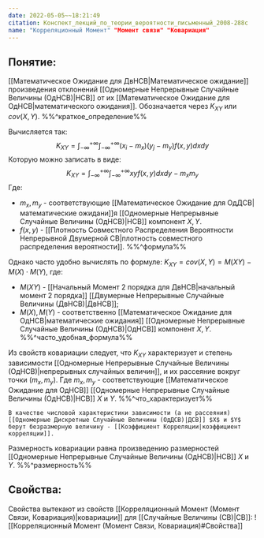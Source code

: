 ```yaml
---
date: 2022-05-05~~18:21:49
citation: Конспект_лекций_по_теории_вероятности_письменный_2008-288с
name: "Корреляционный Момент" "Момент связи" "Ковариация"
---
```

## Понятие:
[[Математическое Ожидание для ДвНСВ|Математическое ожидание]] произведения отклонений [[Одномерные Непрерывные Случайные Величины (ОдНСВ)|НСВ]] от их [[Математическое Ожидание для ОдНСВ|математического ожидания]].
Обозначается через $K_{XY}$ или $cov(X,Y)$.
%%^краткое_определение%%

Вычисляется так:
$$K_{XY} = \int^{+\infty}_{-\infty}{\int^{+\infty}_{-\infty}{(x_i - m_x)(y_j - m_y)f(x,y)dx}dy}$$
Которую можно записать в виде:
$$K_{XY} = \int^{+\infty}_{-\infty}{\int^{+\infty}_{-\infty}{xyf(x, y)dx}dy} - m_xm_y$$
Где:
- $m_x,m_y$ - соответствующие [[Математическое Ожидание для ОдДСВ|математические ожидани]]я [[Одномерные Непрерывные Случайные Величины (ОдНСВ)|НСВ]] компонент $X, Y$.
- $f(x,y)$ - [[Плотность Совместного Распределения Вероятности Непрерывной Двумерной СВ|плотность совместного распределения вероятности]].
%%^формула%%

 Однако часто удобно вычислять по формуле: $K_{XY} = cov(X,Y) = M(XY) - M(X) \cdot M(Y)$, где:
- $M(XY)$ - [[Начальный Момент 2 порядка для ДвНСВ|начальный момент 2 порядка]] [[Двумерные Непрерывные Случайные Величины (ДвНСВ)|ДвНСВ]];
- $M(X), M(Y)$ - соответственно [[Математическое Ожидание для ОдНСВ|математические ожидания]] [[Одномерные Непрерывные Случайные Величины (ОдНСВ)|ОдНСВ]] компонент $X, Y$.
%%^часто_удобная_формула%%

Из свойств ковариации следует, что $K_{XY}$ характеризует и степень зависимости [[Одномерные Непрерывные Случайные Величины (ОдНСВ)|непрерывных случайных величин]], и их рассеяние вокруг точки $(m_x, m_y)$. Где $m_x, m_y$ - соответствующие [[Математическое Ожидание для ОдНСВ]] [[Одномерные Непрерывные Случайные Величины (ОдНСВ)|НСВ]] $X$ и $Y$.
%%^что_характеризует%%

```ad-note
В качестве числовой характеристики зависимости (а не рассеяния) [[Одномерные Дискретные Случайные Величины (ОдДСВ)|ДСВ]] $X$ и $Y$ берут безразмерную величину - [[Коэффициент Корреляции|коэффициент корреляции]].
```

Размерность ковариации равна произведению размерностей [[Одномерные Непрерывные Случайные Величины (ОдНСВ)|НСВ]] $X$ и $Y$.
%%^размерность%%

## Свойства:
Свойства вытекают из свойств [[Корреляционный Момент (Момент Связи, Ковариация)|ковариации]] для [[Случайные Величины (СВ)|СВ]]:
![[Корреляционный Момент (Момент Связи, Ковариация)#Свойства]]
